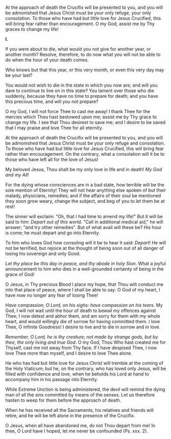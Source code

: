 
At the approach of death the Crucifix will be presented to you, and you will be admonished that Jesus Christ must be your only refuge, your only consolation. To those who have had but little love for Jesus Crucified, this will bring fear rather than encouragement. O my God, assist me by Thy graces to change my life!

**I\.**

If you were about to die, what would you not give for another year, or another month? Resolve, therefore, to do now what you will not be able to do when the hour of your death comes.

Who knows but that this year, or this very month, or even this very day may be your last?

You would not wish to die in the state in which you now are; and will you dare to continue to live on in this state? You lament over those who die suddenly, because they have no time to prepare for death; and you have this precious time, and will you not prepare?

O my God, I will not force Thee to cast me away! I thank Thee for the mercies which Thou hast bestowed upon me; assist me by Thy grace to change my life. I see that Thou desirest to save me; and I desire to be saved that I may praise and love Thee for all eternity.

At the approach of death the Crucifix will be presented to you, and you will be admonished that Jesus Christ must be your only refuge and consolation. To those who have had but little love for Jesus Crucified, this will bring fear rather than encouragement. On the contrary, what a consolation will it be to those who have left all for the love of Jesus!

My beloved Jesus, Thou shalt be my only love in life and in death! *My God and my All*!

For the dying whose consciences are in a bad state, how terrible will be the sole mention of Eternity! They will not hear anything else spoken of but their malady, physicians, remedies; and if the affairs of their soul be mentioned they soon grow weary, change the subject, and beg of you to let them be at rest!

The sinner will exclaim: \"Oh, that I had time to amend my life!\" But it will be said to him: *Depart out of this world*. \"Call in additional medical aid,\" he will answer; \"and try other remedies\". But of what avail will these be? His hour is come; he must depart and go into Eternity.

To him who loves God how consoling will it be to hear it said: *Depart*! He will not be terrified, but rejoice at the thought of being soon out of all danger of losing his sovereign and only Good.

*Let thy place be this day in peace, and thy abode in holy Sion*. What a joyful announcement to him who dies in a well-grounded certainty of being in the grace of God!

O Jesus, in Thy precious Blood I place my hope, that Thou wilt conduct me into that place of peace, where I shall be able to say: O God of my heart, I have now no longer any fear of losing Thee!

*Have compassion, O Lord, on his sighs: have compassion on his tears*. My God, I will not wait until the hour of death to bewail my offences against Thee; I now detest and abhor them, and am sorry for them with my whole heart, and would willingly die of sorrow for having committed them. I love Thee, O infinite Goodness! I desire to live and to die in sorrow and in love.

*Remember, O Lord, he is thy creature; not made by strange gods, but by thee, the only living and true God*. O my God, Thou Who hast created me for Thyself, cast me not away from Thy face. If I have despised Thee, I now love Thee more than myself, and I desire to love Thee alone.

He who has had but little love for Jesus Christ will tremble at the coming of the Holy Viaticum; but he, on the contrary, who has loved only Jesus, will be filled with confidence and love, when he beholds his Lord at hand to accompany him in his passage into Eternity.

While Extreme Unction is being administered, the devil will remind the dying man of all the sins committed by means of the senses. Let us therefore hasten to weep for them before the approach of death.

When he has received all the Sacraments, his relatives and friends will retire, and he will be left alone in the presence of the Crucifix.

O Jesus, when all have abandoned me, do not Thou depart from me! In thee, O Lord have I hoped, let me never be confounded (Ps. xxx. 2).


